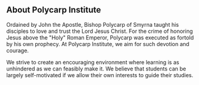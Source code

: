 ## About Polycarp Institute

Ordained by John the Apostle, Bishop Polycarp of Smyrna taught his disciples to
love and trust the Lord Jesus Christ. For the crime of honoring Jesus above the
"Holy" Roman Emperor, Polycarp was executed as fortold by his own prophecy. At
Polycarp Institute, we aim for such devotion and courage.

We strive to create an encouraging environment where learning is as unhindered
as we can feasibly make it. We believe that students can be largely
self-motivated if we allow their own interests to guide their studies.

